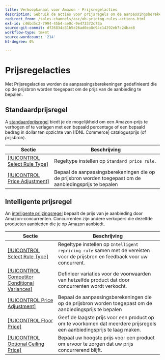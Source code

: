```yaml
---
title: Verkoopkanaal voor Amazon - Prijsregelacties
description: Gebruik de acties voor prijsregels om de aanpassingsberekeningen te definiëren die op de prijsbron worden toegepast om de Amazon-prijs voor de aanbieding te bepalen.
redirect_from: /sales-channels/asc/ob-pricing-rules-actions.html
exl-id: c46bd5c2-7994-45b4-ae0c-9e473372c73a
source-git-commit: df26834c81b5e26ad0ea8c94c14292eb7c24bae8
workflow-type: tm+mt
source-wordcount: '214'
ht-degree: 0%

---
```


# Prijsregelacties

Met Prijsregelacties worden de aanpassingsberekeningen gedefinieerd die op de prijsbron worden toegepast om de prijs van de aanbieding te bepalen.

## Standaardprijsregel

A [standaardprijsregel](./standard-price-rules.md) biedt je de mogelijkheid om een Amazon-prijs te verhogen of te verlagen met een bepaald percentage of een bepaald bedrag in dollar ten opzichte van [!DNL Commerce] catalogusprijs (of prijsbron).

| Sectie | Beschrijving |
|--- |--- |
| [[!UICONTROL Select Rule Type]](./standard-price-rules.md) | Regeltype instellen op `Standard price rule`. |
| [[!UICONTROL Price Adjustment]](./standard-price-rules.md) | Bepaal de aanpassingsberekeningen die op de prijsbron worden toegepast om de aanbiedingsprijs te bepalen |

## Intelligente prijsregel

An [intelligente prijzingsregel](./intelligent-repricing-rules.md) bepaalt de prijs van je aanbieding door Amazon-concurrenten. Concurrenten zijn andere verkopers die dezelfde producten aanbieden die je op Amazon aanbiedt.

| Sectie | Beschrijving |
|--- |--- |
| [[!UICONTROL Select Rule Type]](./intelligent-repricing-rules.md) | Regeltype instellen op `Intelligent repricing rule` samen met de vereisten voor de prijsbron en feedback voor uw concurrent. |
| [[!UICONTROL Competitor Conditional Variances]](./competitor-conditional-variances.md) | Definieer variaties voor de voorwaarden van hetzelfde product dat door concurrenten wordt verkocht. |
| [[!UICONTROL Price Adjustment]](./price-adjustment.md) | Bepaal de aanpassingsberekeningen die op de prijsbron worden toegepast om de aanbiedingsprijs te bepalen |
| [[!UICONTROL Floor Price]](./floor-price.md) | Geef de laagste prijs voor een product op om te voorkomen dat meerdere prijsregels een aanbiedingsprijs te laag maken. |
| [[!UICONTROL Optional Ceiling Price]](./optional-ceiling-price.md) | Bepaal uw hoogste prijs voor een product om ervoor te zorgen dat uw prijs concurrerend blijft. |
